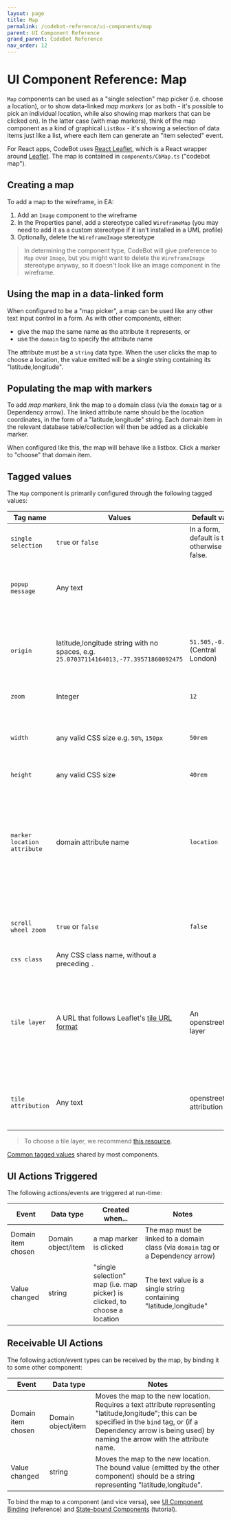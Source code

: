 ```yaml
---
layout: page
title: Map
permalink: /codebot-reference/ui-components/map
parent: UI Component Reference
grand_parent: CodeBot Reference
nav_order: 12
---
```


# UI Component Reference: Map

`Map` components can be used as a "single selection" map picker (i.e. choose a location), or to show data-linked *map markers* (or as both - it's possible to pick an individual location, while also showing map markers that can be clicked on). In the latter case (with map markers), think of the map component as a kind of graphical `ListBox` - it's showing a selection of data items just like a list, where each item can generate an "item selected" event.

For React apps, CodeBot uses [React Leaflet](https://react-leaflet.js.org/), which is a React wrapper around [Leaflet](https://leafletjs.com/). The map is contained in `components/CbMap.ts` ("codebot map").

## Creating a map

To add a map to the wireframe, in EA:

1. Add an `Image` component to the wireframe
2. In the Properties panel, add a stereotype called `WireframeMap` (you may need to add it as a custom stereotype if it isn't installed in a UML profile)
3. Optionally, delete the `WireframeImage` stereotype

> In determining the component type, CodeBot will give preference to `Map` over `Image`, but you might want to delete the `WireframeImage` stereotype anyway, so it doesn't look like an image component in the wireframe.


## Using the map in a data-linked form

When configured to be a "map picker", a map can be used like any other text input control in a form. As with other components, either:

* give the map the same name as the attribute it represents, or
* use the `domain` tag to specify the attribute name

The attribute must be a `string` data type. When the user clicks the map to choose a location, the value emitted will be a single string containing its "latitude,longitude".

## Populating the map with markers

To add *map markers*, link the map to a domain class (via the `domain` tag or a Dependency arrow). The linked attribute name should be the location coordinates, in the form of a "latitude,longitude" string. Each domain item in the relevant database table/collection will then be added as a clickable marker.

When configured like this, the map will behave like a listbox. Click a marker to "choose" that domain item.


## Tagged values

The `Map` component is primarily configured through the following tagged values:

| Tag name      | Values            | Default value | Notes                          |
| ------------- | ----------------- | ------------- | ------------------------------ |
| `single selection` | `true` or `false` | In a form, default is true, otherwise false. | If true, this is a map picker where you select a single location. |
| `popup message`    | Any text |         | If this is a map picker, an optional message to display in a popup when you click the selection marker. |
| `origin`           | latitude,longitude string with no spaces, e.g. `25.07037114164013,-77.39571860092475` | `51.505,-0.09` (Central London) | The map's default location, if no other location is given (e.g. data-linked, or reacting to the value in some other component). |
| `zoom`             | Integer  | `12`         | The initial zoom level |
| `width`            | any valid CSS size e.g. `50%`, `150px`  | `50rem` | Leaflet needs the component size to be set when it's created, so width and height tags are provided to enable that. |
| `height`           | any valid CSS size      | `40rem`  | |
| `marker location attribute` | domain attribute name | `location`  | When the map is linked to a domain class (to display multiple map markers), this is the attribute on the linked domain class containing the "latitude,longitude" string value. The marker will be placed at this location. |
| `scroll wheel zoom` | `true` or `false` | `false` | Whether the map can be zoomed in or out with the mouse scroll-wheel. |
| `css class`        | Any CSS class name, without a preceding `.`  |  | |
| `tile layer`       | A URL that follows Leaflet's [tile URL format](https://leafletjs.com/reference-1.7.1.html#tilelayer) | An openstreetmap layer  | In addition to "everyday" street maps, Leaflet can be extended with third-party tile layers, e.g. satellite or topological views. This tag allows you to specify the main tile layer for the map. |
| `tile attribution` | Any text  | openstreetmap attribution | Attribution text that accompanies the tile layer. This text appears at the bottom-right of the map. |

> To choose a tile layer, we recommend [this resource](https://leaflet-extras.github.io/leaflet-providers/preview/).

[Common tagged values](../tagged-values) shared by most components.


## UI Actions Triggered

The following actions/events are triggered at run-time:

| Event       | Data type          | Created when...    | Notes    |
| ----------- | ------------------ | ------------------ | -------- |
| Domain item chosen | Domain object/item | a map marker is clicked | The map must be linked to a domain class (via `domain` tag or a Dependency arrow) |
| Value changed | string  | "single selection" map (i.e. map picker) is clicked, to choose a location | The text value is a single string containing "latitude,longitude"  |

## Receivable UI Actions

The following action/event types can be received by the map, by binding it to some other component:

| Event               | Data type          | Notes    |
| ------------------- | ------------------ | -------- |
| Domain item chosen  | Domain object/item | Moves the map to the new location. Requires a text attribute representing "latitude,longitude"; this can be specified in the `bind` tag, or (if a Dependency arrow is being used) by naming the arrow with the attribute name. |
| Value changed  | string | Moves the map to the new location. The bound value (emitted by the other component) should be a string representing "latitude,longitude". |


To bind the map to a component (and vice versa), see [UI Component Binding](../ui-component-binding) (reference) and [State-bound Components](../../codegen-process-guide/ux/state-bound-components) (tutorial).
